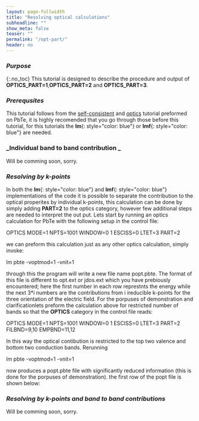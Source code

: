 ```yaml
---
layout: page-fullwidth
title: "Resolving optical calculations"
subheadline: ""
show_meta: false
teaser: ""
permalink: "/opt-part/"
header: no
---
```


### _Purpose_
{:.no_toc}
This tutorial is designed to describe the procedure and output of **OPTICS_PART=1**,**OPTICS_PART=2** and **OPTICS_PART=3**. 

### _Prerequsites_
This tutorial follows from the [self-consistent](http://lordcephei.github.io/asa-doc/) and [optics]() tutorial preformed on PbTe, it is highly recomended that you go through those before this tutorial, for this tutorials the **lm**{: style="color: blue"} or  **lmf**{: style="color: blue"} are needed.

### _Individual band to band contribution _

Will be comming soon, sorry.

### _Resolving by k-points_
In both the **lm**{: style="color: blue"} and **lmf**{: style="color: blue"} implementations of the code it is possible to separate the contribution to the optical properites by individual k-points, this calculation can be done by simply adding **PART=2** to the optics category, however few additional steps are needed to interpret the out put. Lets start by running an optics calculation for PbTe with the following setup in the control file:

  OPTICS  MODE=1 NPTS=1001 WINDOW=0 1 ESCISS=0 LTET=3
          PART=2

we can preform this calculation just as any other optics calculation, simply invoke:

  lm pbte -voptmod=1 -vnit=1

through this the program will write a new file name popt.pbte. The format of this file is different to opt.ext or jdos.ext which you have prebiously encountered; here the first number in each row represtnts the energy while the next 3*i numbers are the contributions from i ireducible k-points for the three orientation of the electric field. For the porpuses of demonstration and clarificationlets preform the calculation above for restricted number of bands so that the **OPTICS** category in the control file reads:
  
  OPTICS  MODE=1 NPTS=1001 WINDOW=0 1 ESCISS=0 LTET=3
          PART=2 FILBND=9,10 EMPBND=11,12
          
In this way the optical contibution is restricted to the top two valence and bottom two conduction bands. Rerunning

  lm pbte -voptmod=1 -vnit=1
  
now produces a popt.pbte file with significantly reduced information (this is done for the porpuses of demonstration). the first row of the popt file is shown below:


### _Resolving by k-points and band to band contributions_

Will be comming soon, sorry.
